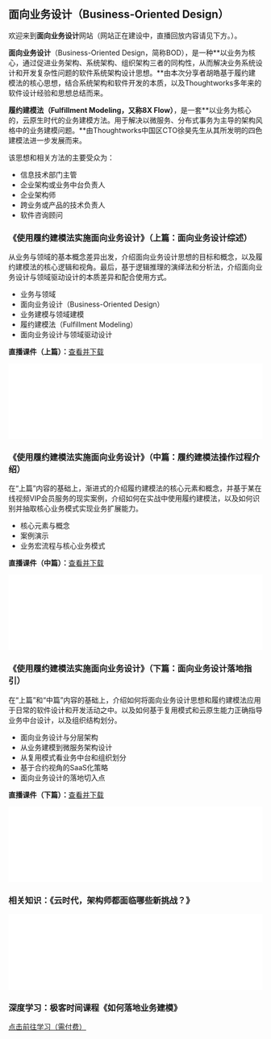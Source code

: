 ## 面向业务设计（Business-Oriented Design）

欢迎来到**面向业务设计**网站（网站正在建设中，直播回放内容请见下方。）。

**面向业务设计**（Business-Oriented Design，简称BOD），是一种**以业务为核心，通过促进业务架构、系统架构、组织架构三者的同构性，从而解决业务系统设计和开发复杂性问题的软件系统架构设计思想。**由本次分享者胡皓基于履约建模法的核心思想，结合系统架构和软件开发的本质，以及Thoughtworks多年来的软件设计经验和思想总结而来。

**履约建模法（Fulfillment Modeling，又称8X Flow）**，是一套**以业务为核心的，云原生时代的业务建模方法。用于解决以微服务、分布式事务为主导的架构风格中的业务建模问题。**由Thoughtworks中国区CTO徐昊先生从其所发明的四色建模法进一步发展而来。

该思想和相关方法的主要受众为：

- 信息技术部门主管
- 企业架构或业务中台负责人
- 企业架构师
- 跨业务或产品的技术负责人
- 软件咨询顾问


### 《使用履约建模法实施面向业务设计》（上篇：面向业务设计综述）

从业务与领域的基本概念差异出发，介绍面向业务设计思想的目标和概念，以及履约建模法的核心逻辑和视角。最后，基于逻辑推理的演绎法和分析法，介绍面向业务设计与领域驱动设计的本质差异和配合使用方式。

- 业务与领域
- 面向业务设计（Business-Oriented Design）
- 业务建模与领域建模
- 履约建模法（Fulfillment Modeling）
- 面向业务设计与领域驱动设计

**直播课件（上篇）：**[查看并下载](https://github.com/Business-Oriented-Design/business-oriented.design/blob/main/slides/使用履约建模法实施面向业务设计（上篇直播版）.pdf)

<iframe src="//player.bilibili.com/player.html?aid=676769406&bvid=BV1MU4y1u7H3&cid=445086245&page=1&high_quality=1" scrolling="no" border="0" frameborder="no" framespacing="0" allowfullscreen="true" width="100%"></iframe>

### 《使用履约建模法实施面向业务设计》（中篇：履约建模法操作过程介绍）

在“上篇”内容的基础上，渐进式的介绍履约建模法的核心元素和概念，并基于某在线视频VIP会员服务的现实案例，介绍如何在实战中使用履约建模法，以及如何识别并抽取核心业务模式实现业务扩展能力。

- 核心元素与概念
- 案例演示
- 业务宏流程与核心业务模式

**直播课件（中篇）：**[查看并下载](https://github.com/Business-Oriented-Design/business-oriented.design/blob/main/slides/使用履约建模法实施面向业务设计（中篇直播版）.pdf)

<iframe src="//player.bilibili.com/player.html?aid=934429338&bvid=BV1jM4y1P7eT&cid=449344810&page=1&high_quality=1" scrolling="no" border="0" frameborder="no" framespacing="0" allowfullscreen="true" width="100%"> </iframe>

### 《使用履约建模法实施面向业务设计》（下篇：面向业务设计落地指引）

在“上篇”和“中篇”内容的基础上，介绍如何将面向业务设计思想和履约建模法应用于日常的软件设计和开发活动之中。以及如何基于复用模式和云原生能力正确指导业务中台设计，以及组织结构划分。

- 面向业务设计与分层架构
- 从业务建模到微服务架构设计
- 从复用模式看业务中台和组织划分
- 基于合约视角的SaaS化策略
- 面向业务设计的落地切入点

**直播课件（下篇）：**[查看并下载](https://github.com/Business-Oriented-Design/business-oriented.design/blob/main/slides/使用履约建模法实施面向业务设计（下篇直播版）.pdf)

<iframe src="//player.bilibili.com/player.html?aid=507106406&bvid=BV1dg411A76o&cid=453678935&page=1&high_quality=1" scrolling="no" border="0" frameborder="no" framespacing="0" allowfullscreen="true" width="100%"> </iframe>

### 相关知识：《云时代，架构师都面临哪些新挑战？》

<iframe src="//player.bilibili.com/player.html?aid=548330671&bvid=BV1Uq4y1P7nj&cid=416007854&page=1&high_quality=1" scrolling="no" border="0" frameborder="no" framespacing="0" allowfullscreen="true" width="100%"> </iframe>

### 深度学习：极客时间课程《如何落地业务建模》

[点击前往学习（需付费）](http://gk.link/a/10OP8)

<script type="text/javascript">
        var iframe = document.getElementsByTagName("iframe");
        var num = iframe.length;
        for (; num > 0; num--) {
            iframe[num - 1].style.height = iframe[num - 1].scrollWidth * 0.5625 + "px";
        }
</script>